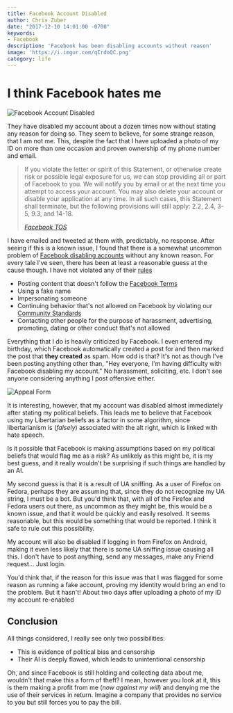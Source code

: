 ```yaml
---
title: Facebook Account Disabled
author: Chris Zuber
date: "2017-12-10 14:01:00 -0700"
keywords:
- Facebook
description: 'Facebook has been disabling accounts without reason'
image: 'https://i.imgur.com/qIrdoQC.png'
category: life
---
```

# I think Facebook hates me

![Facebook Account Disabled](https://i.imgur.com/qIrdoQC.png)

They have disabled my account about a dozen times now without stating any reason
for doing so. They seem to believe, for some strange reason, that I am not me. This,
despite the fact that I have uploaded a photo of my ID on more than one occasion
and proven ownership of my phone number and email.

> If you violate the letter or spirit of this Statement, or otherwise create
> risk or possible legal exposure for us, we can stop providing all or part of
> Facebook to you. We will notify you by email or at the next time you attempt
> to access your account. You may also delete your account or disable your
> application at any time. In all such cases, this Statement shall terminate,
> but the following provisions will still apply: 2.2, 2.4, 3-5, 9.3, and 14-18.
>
> *[Facebook TOS](https://www.facebook.com/terms)*

I have emailed and tweeted at them with, predictably, no response. After seeing
if this is a known issue, I found that there is a somewhat uncommon problem of
[Facebook disabling accounts](https://techcrunch.com/2007/12/11/facebook-stirring-up-anger-for-disabling-accounts/ "Facebook Stirring Up Anger For Disabling Accounts | TechCrunch")
without any known reason. For every tale I've seen, there has been at least a
reasonable guess at the cause though. I have not violated any of their
[rules](https://www.facebook.com/help/103873106370583)

- Posting content that doesn't follow the [Facebook Terms](https://www.facebook.com/terms)
- Using a fake name
- Impersonating someone
- Continuing behavior that's not allowed on Facebook by violating our
[Community Standards](https://www.facebook.com/communitystandards/_)
- Contacting other people for the purpose of harassment, advertising, promoting,
dating or other conduct that's not allowed

Everything that I do is heavily criticized by Facebook. I even entered my birthday,
which Facebook automatically created a post for and then marked the post that
**they created** as spam. How odd is that? It's not as though I've been posting
anything other than, "Hey everyone, I'm having difficulty with Facebook disabling
my account." No harassment, soliciting, etc. I don't see anyone considering anything
I post offensive either.

![Appeal Form](https://i.imgur.com/EEXqSvF.png)

It is interesting, however, that my account was disabled almost immediately after
stating my political beliefs. This leads me to believe that Facebook using my
Libertarian beliefs as a factor in some algorithm, since libertarianism is (*falsely*)
associated with the alt right, which is linked with hate speech.

Is it possible that Facebook is making assumptions based on my political beliefs
that would flag me as a risk? As unlikely as this might be, it is my best guess,
and it really wouldn't be surprising if such things are handled by an AI.

My second guess is that it is a result of UA sniffing. As a user of Firefox on
Fedora, perhaps they are assuming that, since they do not recognize my UA string,
I must be a bot. But you'd think that, with all of the Firefox and Fedora users
out there, as uncommon as they might be, this would be a known issue, and that it
would be quickly and easily resolved. It seems reasonable, but this would be
something that would be reported. I think it safe to rule out this possibility.

My account will also be disabled if logging in from Firefox on Android, making it
even less likely that there is some UA sniffing issue causing all this. I don't have
to post anything, send any messages, make any Friend request... Just login.

You'd think that, if the reason for this issue was that I was flagged for some
reason as running a fake account, proving my identity would bring an end to the
problem. But it hasn't! About two days after uploading a photo of my ID my account
re-enabled

## Conclusion
All things considered, I really see only two possibilities:
- This is evidence of political bias and censorship
- Their AI is deeply flawed, which leads to unintentional censorship

Oh, and since Facebook is still holding and collecting data about me, wouldn't
that make this a form of theft? I mean, however you look at it, this is them
making a profit from me (*now against my will*) and denying me the use of their
services in return. Imagine a company that provides no service to you but still
forces you to pay the bill.
